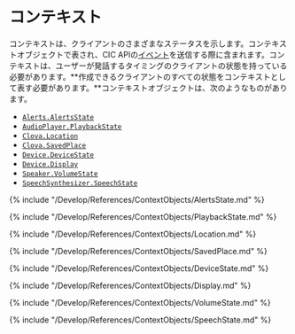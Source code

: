 # コンテキスト

コンテキストは、クライアントのさまざまなステータスを示します。コンテキストオブジェクトで表され、CIC APIの[イベント](/Develop/References/CIC_API.md#Event)を送信する際に含まれます。コンテキストは、ユーザーが発話するタイミングのクライアントの状態を持っている必要があります。**作成できるクライアントのすべての状態をコンテキストとして表す必要があります。**コンテキストオブジェクトは、次のようなものがあります。

* [`Alerts.AlertsState`](#AlertsState)
* [`AudioPlayer.PlaybackState`](#PlaybackState)
* [`Clova.Location`](#Location)
* [`Clova.SavedPlace`](#SavedPlace)
* [`Device.DeviceState`](#DeviceState)
* [`Device.Display`](#Display)
* [`Speaker.VolumeState`](#VolumeState)
* [`SpeechSynthesizer.SpeechState`](#SpeechState)

{% include "/Develop/References/ContextObjects/AlertsState.md" %}

{% include "/Develop/References/ContextObjects/PlaybackState.md" %}

{% include "/Develop/References/ContextObjects/Location.md" %}

{% include "/Develop/References/ContextObjects/SavedPlace.md" %}

{% include "/Develop/References/ContextObjects/DeviceState.md" %}

{% include "/Develop/References/ContextObjects/Display.md" %}

{% include "/Develop/References/ContextObjects/VolumeState.md" %}

{% include "/Develop/References/ContextObjects/SpeechState.md" %}
